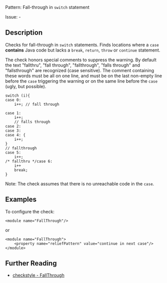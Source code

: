 Pattern: Fall-through in `switch` statement

Issue: -

## Description

Checks for fall-through in `switch` statements. Finds locations where a `case` **contains** Java code but lacks a `break`, `return`, `throw` or `continue` statement.

The check honors special comments to suppress the warning. By default the text "fallthru", "fall through", "fallthrough", "falls through" and "fallsthrough" are recognized (case sensitive). The comment containing these words must be all on one line, and must be on the last non-empty line before the `case` triggering the warning or on the same line before the `case` (ugly, but possible).
    
    
    switch (i){
    case 0:
        i++; // fall through
    
    case 1:
        i++;
        // falls through
    case 2:
    case 3:
    case 4: {
        i++;
    }
    // fallthrough
    case 5:
        i++;
    /* fallthru */case 6:
        i++
        break;
    }
            

Note: The check assumes that there is no unreachable code in the `case`. 

## Examples

To configure the check: 
    
    
    <module name="FallThrough"/>
            

or 
    
    
    <module name="FallThrough">
        <property name="reliefPattern" value="continue in next case"/>
    </module>

## Further Reading

* [checkstyle - FallThrough](http://checkstyle.sourceforge.net/config_coding.html#FallThrough)